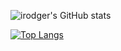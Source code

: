 ![irodger's GitHub stats](https://github-readme-stats.vercel.app/api?username=irodger&theme=dracula&show_icons=true&count_private=true&hide=contribs)

[![Top Langs](https://github-readme-stats.vercel.app/api/top-langs/?username=irodger&layout=compact&theme=dracula&hide=php)](https://github.com/irodger/github-readme-stats)

<!--
**irodger/irodger** is a ✨ _special_ ✨ repository because its `README.md` (this file) appears on your GitHub profile.

Here are some ideas to get you started:

- 🔭 I’m currently working on ...
- 🌱 I’m currently learning ...
- 👯 I’m looking to collaborate on ...
- 🤔 I’m looking for help with ...
- 💬 Ask me about ...
- 📫 How to reach me: ...
- 😄 Pronouns: ...
- ⚡ Fun fact: ...
-->
